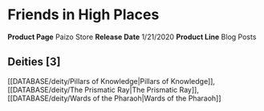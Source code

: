 ﻿---
id: '30'
name: Friends in High Places
rarity: Common
rus_type_level: null
source: null
trait: null
type: Source

---
# Friends in High Places

**Product Page** Paizo Store
**Release Date** 1/21/2020
**Product Line** Blog Posts

## Deities [3]

[[DATABASE/deity/Pillars of Knowledge|Pillars of Knowledge]], [[DATABASE/deity/The Prismatic Ray|The Prismatic Ray]], [[DATABASE/deity/Wards of the Pharaoh|Wards of the Pharaoh]]